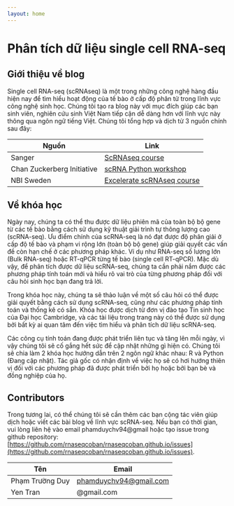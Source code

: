```yaml
---
layout: home
---
```


# Phân tích dữ liệu single cell RNA-seq

## Giới thiệu về blog

Single cell RNA-seq (scRNAseq) là một trong những công nghệ hàng đầu hiện nay để tìm hiểu hoạt động của tế bào ở cấp độ phân tử trong lĩnh vực công nghệ sinh học. Chúng tôi tạo ra blog này với mục đích giúp các bạn sinh viên, nghiên cứu sinh Việt Nam tiếp cận dễ dàng hơn với lĩnh vực này thông qua ngôn ngữ tiếng Việt. Chúng tôi tổng hợp và dịch từ 3 nguồn chính sau đây:

| Nguồn       | Link |
| ----------- | ----------- |
| Sanger| [ScRNAseq course](https://scrnaseq-course.cog.sanger.ac.uk/website/index.html)|
| Chan Zuckerberg Initiative| [scRNA Python workshop](https://chanzuckerberg.github.io/scRNA-python-workshop/intro/about.html)|
| NBI Sweden|[Excelerate scRNAseq course](https://nbisweden.github.io/excelerate-scRNAseq/)|

## Về khóa học

Ngày nay, chúng ta có thể thu được dữ liệu phiên mã của toàn bộ bộ gene từ các tế bào bằng cách sử dụng kỹ thuật giải trình tự thông lượng cao (scRNA-seq). Ưu điểm chính của scRNA-seq là nó đạt được độ phân giải ở cấp độ tế bào và phạm vi rộng lớn (toàn bộ bộ gene) giúp giải quyết các vấn đề còn hạn chế ở các phương pháp khác. Ví dụ như RNA-seq số lượng lớn (Bulk RNA-seq) hoặc RT-qPCR từng tế bào (single cell RT-qPCR). Mặc dù vậy, để phân tích được dữ liệu scRNA-seq, chúng ta cần phải nắm được các phương pháp tính toán mới và hiểu rõ vai trò của từng phương pháp đối với câu hỏi sinh học bạn đang trả lời.

Trong khóa học này, chúng ta sẽ thảo luận về một số câu hỏi có thể được giải quyết bằng cách sử dụng scRNA-seq, cũng như các phương pháp tính toán và thống kê có sẵn. Khóa học được dịch từ đơn vị đào tạo Tin sinh học của Đại học Cambridge, và các tài liệu trong trang này có thể được sử dụng bởi bất kỳ ai quan tâm đến việc tìm hiểu và phân tích dữ liệu scRNA-seq.

Các công cụ tính toán đang được phát triển liên tục và tăng lên mỗi ngày, vì vậy chúng tôi sẽ cố gắng hết sức để cập nhật những gì hiện có. Chúng tôi sẽ chia làm 2 khóa học hướng dẫn trên 2 ngôn ngữ khác nhau: R và Python (Đang cập nhật). Tác giả gốc có nhận định về việc họ sẽ có hơi hướng thiên vị đối với các phương pháp đã được phát triển bởi họ hoặc bởi bạn bè và đồng nghiệp của họ.

## Contributors

Trong tương lai, có thể chúng tôi sẽ cần thêm các bạn cộng tác viên giúp dịch hoặc viết các bài blog về lĩnh vực scRNA-seq. Nếu bạn có thời gian, vui lòng liên hệ vào email phamduychv94@gmail hoặc tạo issue trong github repository: [https://github.com/rnaseqcoban/rnaseqcoban.github.io/issues](https://github.com/rnaseqcoban/rnaseqcoban.github.io/issues).

| Tên       | Email |
| ----------- | ----------- |
| Phạm Trường Duy| phamduychv94@gmail.com|
| Yen Tran| @gmail.com|


